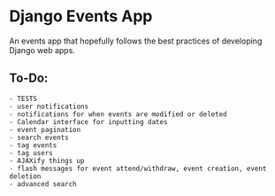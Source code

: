 # Django Events App


An events app that hopefully follows the best practices of developing Django web apps.



## To-Do:

    - TESTS
    - user notifications
    - notifications for when events are modified or deleted
    - Calendar interface for inputting dates
    - event pagination
    - search events
    - tag events
    - tag users
    - AJAXify things up
    - flash messages for event attend/withdraw, event creation, event deletion
    - advanced search